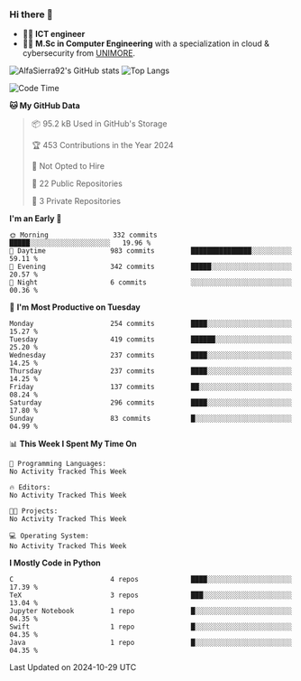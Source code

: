 ### Hi there 👋
- 👨‍💻 **ICT engineer**
- 👨‍🎓 **M.Sc in Computer Engineering** with a specialization in cloud & cybersecurity from [UNIMORE](https://international.unimore.it/).


![AlfaSierra92's GitHub stats](https://github-readme-stats.vercel.app/api?username=AlfaSierra92&theme=nord)
![Top Langs](https://github-readme-stats.vercel.app/api/top-langs/?username=AlfaSierra92&theme=nord&layout=compact)

<!--START_SECTION:waka-->
![Code Time](http://img.shields.io/badge/Code%20Time-200%20hrs%2036%20mins-blue)

**🐱 My GitHub Data** 

> 📦 95.2 kB Used in GitHub's Storage 
 > 
> 🏆 453 Contributions in the Year 2024
 > 
> 🚫 Not Opted to Hire
 > 
> 📜 22 Public Repositories 
 > 
> 🔑 3 Private Repositories 
 > 
**I'm an Early 🐤** 

```text
🌞 Morning                332 commits         █████░░░░░░░░░░░░░░░░░░░░   19.96 % 
🌆 Daytime                983 commits         ███████████████░░░░░░░░░░   59.11 % 
🌃 Evening                342 commits         █████░░░░░░░░░░░░░░░░░░░░   20.57 % 
🌙 Night                  6 commits           ░░░░░░░░░░░░░░░░░░░░░░░░░   00.36 % 
```
📅 **I'm Most Productive on Tuesday** 

```text
Monday                   254 commits         ████░░░░░░░░░░░░░░░░░░░░░   15.27 % 
Tuesday                  419 commits         ██████░░░░░░░░░░░░░░░░░░░   25.20 % 
Wednesday                237 commits         ████░░░░░░░░░░░░░░░░░░░░░   14.25 % 
Thursday                 237 commits         ████░░░░░░░░░░░░░░░░░░░░░   14.25 % 
Friday                   137 commits         ██░░░░░░░░░░░░░░░░░░░░░░░   08.24 % 
Saturday                 296 commits         ████░░░░░░░░░░░░░░░░░░░░░   17.80 % 
Sunday                   83 commits          █░░░░░░░░░░░░░░░░░░░░░░░░   04.99 % 
```


📊 **This Week I Spent My Time On** 

```text
💬 Programming Languages: 
No Activity Tracked This Week

🔥 Editors: 
No Activity Tracked This Week

🐱‍💻 Projects: 
No Activity Tracked This Week

💻 Operating System: 
No Activity Tracked This Week
```

**I Mostly Code in Python** 

```text
C                        4 repos             ████░░░░░░░░░░░░░░░░░░░░░   17.39 % 
TeX                      3 repos             ███░░░░░░░░░░░░░░░░░░░░░░   13.04 % 
Jupyter Notebook         1 repo              █░░░░░░░░░░░░░░░░░░░░░░░░   04.35 % 
Swift                    1 repo              █░░░░░░░░░░░░░░░░░░░░░░░░   04.35 % 
Java                     1 repo              █░░░░░░░░░░░░░░░░░░░░░░░░   04.35 % 
```




 Last Updated on 2024-10-29 UTC
<!--END_SECTION:waka-->

<!--
**AlfaSierra92/AlfaSierra92** is a ✨ _special_ ✨ repository because its `README.md` (this file) appears on your GitHub profile.

Here are some ideas to get you started:

- 🔭 I’m currently working on ...
- 🌱 I’m currently learning ...
- 👯 I’m looking to collaborate on ...
- 🤔 I’m looking for help with ...
- 💬 Ask me about ...
- 📫 How to reach me: ...
- 😄 Pronouns: ...
- ⚡ Fun fact: ...
-->
